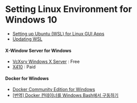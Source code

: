 Setting Linux Environment for Windows 10
===

- [Setting up Ubuntu (WSL) for Linux GUI Apps](http://token2shell.com/howto/x410/setting-up-wsl-for-linux-gui-apps/)
- [Updating WSL](http://wsl-guide.org/en/latest/update.html)


#### X-Window Server for Windows
* [VcXsrv Windows X Server](https://sourceforge.net/projects/vcxsrv/) : Free
* [X410](http://token2shell.com/x410/) : Paid


#### Docker for Windows
* [Docker Community Edition for Windows](https://store.docker.com/editions/community/docker-ce-desktop-windows)
* [[번역] Docker 컨테이너를 Windows Bash에서 구동하기](https://blog.yeon.me/goto/1192)



